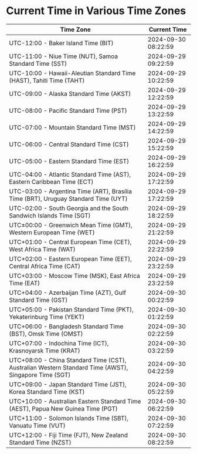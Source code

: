 # Current Time in Various Time Zones

| Time Zone | Current Time |
|-----------|--------------|
| UTC-12:00 - Baker Island Time (BIT) | 2024-09-30 08:22:59 |
| UTC-11:00 - Niue Time (NUT), Samoa Standard Time (SST) | 2024-09-29 09:22:59 |
| UTC-10:00 - Hawaii-Aleutian Standard Time (HAST), Tahiti Time (TAHT) | 2024-09-29 10:22:59 |
| UTC-09:00 - Alaska Standard Time (AKST) | 2024-09-29 12:22:59 |
| UTC-08:00 - Pacific Standard Time (PST) | 2024-09-29 13:22:59 |
| UTC-07:00 - Mountain Standard Time (MST) | 2024-09-29 14:22:59 |
| UTC-06:00 - Central Standard Time (CST) | 2024-09-29 15:22:59 |
| UTC-05:00 - Eastern Standard Time (EST) | 2024-09-29 16:22:59 |
| UTC-04:00 - Atlantic Standard Time (AST), Eastern Caribbean Time (ECT) | 2024-09-29 17:22:59 |
| UTC-03:00 - Argentina Time (ART), Brasília Time (BRT), Uruguay Standard Time (UYT) | 2024-09-29 17:22:59 |
| UTC-02:00 - South Georgia and the South Sandwich Islands Time (SGT) | 2024-09-29 18:22:59 |
| UTC±00:00 - Greenwich Mean Time (GMT), Western European Time (WET) | 2024-09-29 21:22:59 |
| UTC+01:00 - Central European Time (CET), West Africa Time (WAT) | 2024-09-29 22:22:59 |
| UTC+02:00 - Eastern European Time (EET), Central Africa Time (CAT) | 2024-09-29 23:22:59 |
| UTC+03:00 - Moscow Time (MSK), East Africa Time (EAT) | 2024-09-29 23:22:59 |
| UTC+04:00 - Azerbaijan Time (AZT), Gulf Standard Time (GST) | 2024-09-30 00:22:59 |
| UTC+05:00 - Pakistan Standard Time (PKT), Yekaterinburg Time (YEKT) | 2024-09-30 01:22:59 |
| UTC+06:00 - Bangladesh Standard Time (BST), Omsk Time (OMST) | 2024-09-30 02:22:59 |
| UTC+07:00 - Indochina Time (ICT), Krasnoyarsk Time (KRAT) | 2024-09-30 03:22:59 |
| UTC+08:00 - China Standard Time (CST), Australian Western Standard Time (AWST), Singapore Time (SGT) | 2024-09-30 04:22:59 |
| UTC+09:00 - Japan Standard Time (JST), Korea Standard Time (KST) | 2024-09-30 05:22:59 |
| UTC+10:00 - Australian Eastern Standard Time (AEST), Papua New Guinea Time (PGT) | 2024-09-30 06:22:59 |
| UTC+11:00 - Solomon Islands Time (SBT), Vanuatu Time (VUT) | 2024-09-30 07:22:59 |
| UTC+12:00 - Fiji Time (FJT), New Zealand Standard Time (NZST) | 2024-09-30 08:22:59 |
